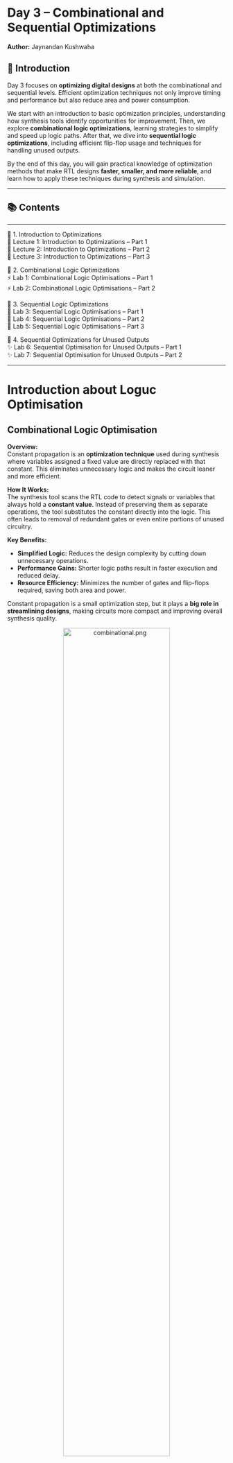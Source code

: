 
# Day 3 – Combinational and Sequential Optimizations
**Author:** Jaynandan Kushwaha

## 📌 **Introduction**  

Day 3 focuses on **optimizing digital designs** at both the combinational and sequential levels. Efficient optimization techniques not only improve timing and performance but also reduce area and power consumption.  

We start with an introduction to basic optimization principles, understanding how synthesis tools identify opportunities for improvement. Then, we explore **combinational logic optimizations**, learning strategies to simplify and speed up logic paths. After that, we dive into **sequential logic optimizations**, including efficient flip-flop usage and techniques for handling unused outputs.  

By the end of this day, you will gain practical knowledge of optimization methods that make RTL designs **faster, smaller, and more reliable**, and learn how to apply these techniques during synthesis and simulation.

---

## 📚 **Contents**  
---
🔹 1. Introduction to Optimizations  
🧩 Lecture 1: Introduction to Optimizations – Part 1  
🧩 Lecture 2: Introduction to Optimizations – Part 2  
🧩 Lecture 3: Introduction to Optimizations – Part 3  

🔹 2. Combinational Logic Optimizations  
⚡ Lab 1: Combinational Logic Optimisations – Part 1  
⚡ Lab 2: Combinational Logic Optimisations – Part 2  

🔹 3. Sequential Logic Optimizations  
🔄 Lab 3: Sequential Logic Optimisations – Part 1  
🔄 Lab 4: Sequential Logic Optimisations – Part 2  
🔄 Lab 5: Sequential Logic Optimisations – Part 3  

🔹 4. Sequential Optimizations for Unused Outputs  
✨ Lab 6: Sequential Optimisation for Unused Outputs – Part 1  
✨ Lab 7: Sequential Optimisation for Unused Outputs – Part 2

---

# Introduction about Loguc Optimisation

## Combinational Logic Optimisation

**Overview:**  
Constant propagation is an **optimization technique** used during synthesis where variables assigned a fixed value are directly replaced with that constant. This eliminates unnecessary logic and makes the circuit leaner and more efficient.

**How It Works:**  
The synthesis tool scans the RTL code to detect signals or variables that always hold a **constant value**. Instead of preserving them as separate operations, the tool substitutes the constant directly into the logic. This often leads to removal of redundant gates or even entire portions of unused circuitry.

**Key Benefits:**  
- **Simplified Logic:** Reduces the design complexity by cutting down unnecessary operations.  
- **Performance Gains:** Shorter logic paths result in faster execution and reduced delay.  
- **Resource Efficiency:** Minimizes the number of gates and flip-flops required, saving both area and power.  

Constant propagation is a small optimization step, but it plays a **big role in streamlining designs**, making circuits more compact and improving overall synthesis quality.
<div align="center">
  <img src="Images/Combinational.png" alt="combinational.png" width="70%">
</div> 

### Explanation of type of Combinational logic
#### Constant Propagation in Combinational Optimization

**Concept:**  
In combinational optimization, **constant propagation** is the process of detecting inputs or signals that always evaluate to a fixed value (0 or 1) and replacing them directly in the logic. By doing this, synthesis tools can eliminate unnecessary gates and simplify the overall circuit.

**How It Works:**  
- The synthesis tool scans through combinational logic equations.  
- If a variable or expression is tied to a constant value, that constant is directly substituted.  
- This substitution often leads to removal of redundant gates and collapsing of logic paths.  

<div align="center">
  <img src="Images/Constant-Ex.png" alt="Constant-Ex.png" width="70%">
</div>

---


#### Boolean Simplification in Combinational Optimization

**Concept:**  
Boolean simplification is the process of reducing logic expressions using **Boolean algebra rules** without changing their functionality. The goal is to minimize the number of logic gates, reduce circuit complexity, and improve performance.

**How It Works:**  
- The synthesis tool applies Boolean identities (like absorption, De Morgan’s theorem, distributive law, etc.) to simplify equations.  
- Equivalent but **smaller logic expressions** replace the original design.  
- This leads to fewer gates in the final netlist and optimized timing paths.  
<div align="center">
  <img src="Images/Boolean-EX.png" alt="Constant-Ex.png" width="70%">
</div>

---

## Sequential Optimization

**Concept:**  
Sequential optimization deals with improving circuits that use **storage elements** such as flip-flops and registers. Unlike combinational logic, sequential circuits rely on both current inputs and stored states, so the focus here is on reducing unnecessary registers, improving timing, and making the design more efficient.

**How It Works:**  
- **Redundancy Removal:** Identifies flip-flops or registers that do not contribute to the final output or always hold a constant value, and removes them.  
- **State Minimization:** Simplifies state machines by merging equivalent or unreachable states.  
- **Retiming:** Redistributes flip-flops across the design to balance delay, shorten the critical path, and improve clock speed.  
- **Unused Outputs:** Detects sequential elements whose outputs are never used and eliminates them to save resources.  

**Benefits of Sequential Optimization:**  
- **Reduced Area and Power:** Fewer flip-flops and registers mean smaller designs with lower power consumption.  
- **Improved Performance:** Retiming balances logic delays, enabling higher clock frequencies.  
- **Cleaner Design:** Removes unused or redundant sequential logic, making the design easier to analyze and verify.  

Sequential optimization is especially valuable in **large RTL systems**, where careful management of storage elements can significantly improve both **efficiency and reliability** of the overall design.

<div align="center">
  <img src="Images/Sequantial.png" alt="sequantial.png" width="70%">
</div>

---

Exaple to explain Sequantial 
<div align="center">
  <img src="Images/explanation.png" alt="sequantial.png" width="70%">
</div>
<div align="center">
  <img src="Images/explanation2.png" alt="sequantial.png" width="70%">
</div>

---

## Key Sequential Optimization Techniques

### 1. State Optimization
**Definition:**  
State optimization is the process of reducing the number of states in a **finite state machine (FSM)** without changing its functionality.  

**How it Works:**  
- Identifies **equivalent states** that produce the same outputs and transitions, then merges them.  
- Removes **unreachable states** that cannot be activated under any input condition.  

**Benefits:**  
- Smaller state machines → fewer flip-flops.  
- Reduced complexity → faster synthesis and verification.  
- Lower area and power consumption.

---

### 2. Cloning
**Definition:**  
Cloning is the duplication of a sequential element (like a flip-flop or register) to reduce fanout and improve timing performance.  

**How it Works:**  
- When a single register drives too many loads (high fanout), it causes delay.  
- The tool **duplicates the register** so that loads are distributed across multiple drivers.  

**Benefits:**  
- Reduces load per register.  
- Improves timing closure by shortening critical paths.  
- Ensures more balanced signal distribution.

---

### 3. Retiming
**Definition:**  
Retiming is a technique where flip-flops are **moved across combinational logic** without changing the overall functionality, to balance delay and improve performance.  

**How it Works:**  
- Analyzes logic paths and identifies imbalances in delay.  
- Shifts registers forward or backward across logic gates to reduce the **critical path delay**.  

**Benefits:**  
- Enables higher clock frequencies.  
- Balances timing across pipeline stages.  
- Improves overall circuit performance without changing logic behavior.

## . Labs on Optimization

### Lab 1

Below is the Verilog code for Lab 1:

```verilog
module opt_check (input a , input b , output y);
	assign y = a?b:0;
endmodule
```

**Explanation:**
- `assign y = a ? b : 0;` means:
  - If `a` is true, `y` is assigned the value of `b`.
  - If `a` is false, `y` is 0.
  
#### Output

<div align="center">
  <img src="Images/explanation.png" alt="sequantial.png" width="70%">
</div>




